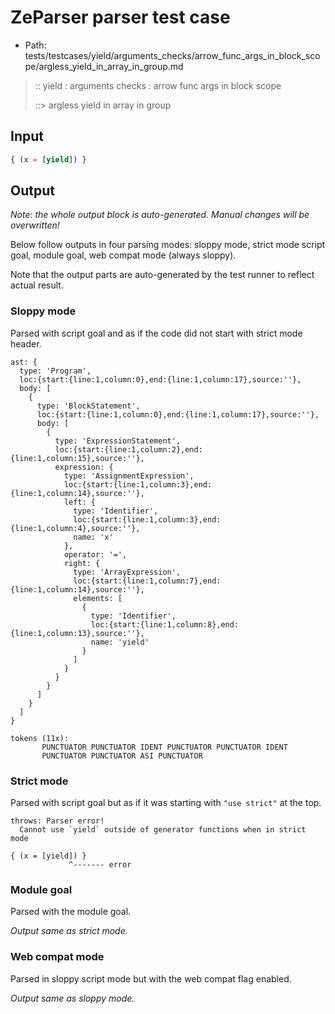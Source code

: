 # ZeParser parser test case

- Path: tests/testcases/yield/arguments_checks/arrow_func_args_in_block_scope/argless_yield_in_array_in_group.md

> :: yield : arguments checks : arrow func args in block scope
>
> ::> argless yield in array in group

## Input

`````js
{ (x = [yield]) }
`````

## Output

_Note: the whole output block is auto-generated. Manual changes will be overwritten!_

Below follow outputs in four parsing modes: sloppy mode, strict mode script goal, module goal, web compat mode (always sloppy).

Note that the output parts are auto-generated by the test runner to reflect actual result.

### Sloppy mode

Parsed with script goal and as if the code did not start with strict mode header.

`````
ast: {
  type: 'Program',
  loc:{start:{line:1,column:0},end:{line:1,column:17},source:''},
  body: [
    {
      type: 'BlockStatement',
      loc:{start:{line:1,column:0},end:{line:1,column:17},source:''},
      body: [
        {
          type: 'ExpressionStatement',
          loc:{start:{line:1,column:2},end:{line:1,column:15},source:''},
          expression: {
            type: 'AssignmentExpression',
            loc:{start:{line:1,column:3},end:{line:1,column:14},source:''},
            left: {
              type: 'Identifier',
              loc:{start:{line:1,column:3},end:{line:1,column:4},source:''},
              name: 'x'
            },
            operator: '=',
            right: {
              type: 'ArrayExpression',
              loc:{start:{line:1,column:7},end:{line:1,column:14},source:''},
              elements: [
                {
                  type: 'Identifier',
                  loc:{start:{line:1,column:8},end:{line:1,column:13},source:''},
                  name: 'yield'
                }
              ]
            }
          }
        }
      ]
    }
  ]
}

tokens (11x):
       PUNCTUATOR PUNCTUATOR IDENT PUNCTUATOR PUNCTUATOR IDENT
       PUNCTUATOR PUNCTUATOR ASI PUNCTUATOR
`````

### Strict mode

Parsed with script goal but as if it was starting with `"use strict"` at the top.

`````
throws: Parser error!
  Cannot use `yield` outside of generator functions when in strict mode

{ (x = [yield]) }
             ^------- error
`````


### Module goal

Parsed with the module goal.

_Output same as strict mode._

### Web compat mode

Parsed in sloppy script mode but with the web compat flag enabled.

_Output same as sloppy mode._
